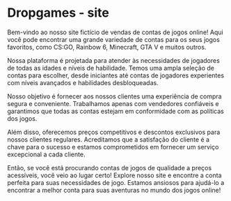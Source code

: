 # Dropgames - site
 Bem-vindo ao nosso site fictício de vendas de contas de jogos online! Aqui você pode encontrar uma grande variedade de contas para os seus jogos favoritos, como CS:GO, Rainbow 6, Minecraft, GTA V e muitos outros.

Nossa plataforma é projetada para atender às necessidades de jogadores de todas as idades e níveis de habilidade. Temos uma ampla seleção de contas para escolher, desde iniciantes até contas de jogadores experientes com níveis avançados e habilidades desbloqueadas.

Nosso objetivo é fornecer aos nossos clientes uma experiência de compra segura e conveniente. Trabalhamos apenas com vendedores confiáveis e garantimos que todas as contas estejam em conformidade com as políticas dos jogos.

Além disso, oferecemos preços competitivos e descontos exclusivos para nossos clientes regulares. Acreditamos que a satisfação do cliente é a chave para o sucesso e estamos comprometidos em fornecer um serviço excepcional a cada cliente.

Então, se você está procurando contas de jogos de qualidade a preços acessíveis, você veio ao lugar certo! Explore nosso site e encontre a conta perfeita para suas necessidades de jogo. Estamos ansiosos para ajudá-lo a encontrar a melhor conta para suas aventuras no mundo dos jogos online!







